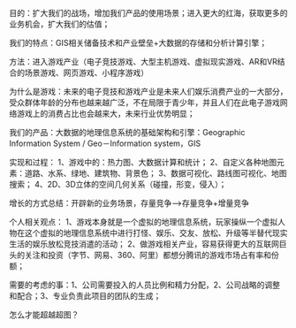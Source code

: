 
目的：扩大我们的战场，增加我们产品的使用场景；进入更大的红海，获取更多的业务机会，扩大我们的估值；

我们的特点：GIS相关储备技术和产业壁垒+大数据的存储和分析计算引擎；

方法：进入游戏产业（电子竞技游戏、大型主机游戏、虚拟现实游戏、AR和VR结合的场景游戏、网页游戏、小程序游戏）

为什么是游戏：未来的电子竞技和游戏产业是未来人们娱乐消费产业的一大部分，受众群体年龄的分布也越来越广泛，不在局限于青少年，并且人们在此电子游戏网络游戏上的消费占比也会越来大，未来行业优势明显；

我们的产品：大数据的地理信息系统的基础架构和引擎：Geographic Information System / Geo－Information system，GIS

实现和过程：
    1、游戏中的：热力图、大数据计算和统计；
    2、自定义各种地图元素：道路、水系、绿地、建筑物、背景色；
    3、数据可视化、路线图可视化、地图搜索；
    4、2D、3D立体的空间几何关系（碰撞，形变，侵入）；


增长的方式总结：开辟新的业务场景，存量竞争——>存量竞争+增量竞争

个人相关观点：
    1、游戏本身就是一个虚拟的地理信息系统，玩家操纵一个虚拟人物在这个虚拟的地理信息系统中进行打怪、娱乐、交友、放松、升级等半替代现实生活的娱乐放松竞技消遣的活动；
    2、做游戏相关产业，容易获得更大的互联网巨头的关注和投资（字节、网易、360、阿里）都想分腾讯的游戏市场占有率和份额；


需要的考虑的事：1、公司需要投入的人员比例和精力分配，2、公司战略的调整和配合；3、专业负责此项目的团队的生成；

怎么才能超越超图？